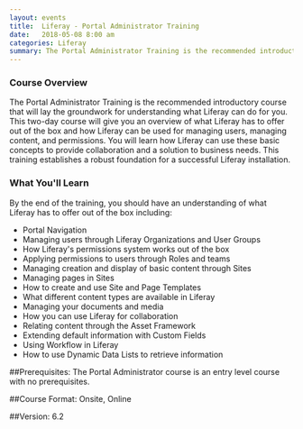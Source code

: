 ```yaml
---
layout: events
title:  Liferay - Portal Administrator Training
date:   2018-05-08 8:00 am
categories: Liferay
summary: The Portal Administrator Training is the recommended introductory course that will lay the groundwork for understanding what Liferay can do for you. This two-day course will give you an overview of what Liferay has to offer out of the box and how Liferay can be used for managing users, managing content, and permissions.
---
```


### Course Overview
The Portal Administrator Training is the recommended introductory course that will lay the groundwork for understanding what Liferay can do for you. 
This two-day course will give you an overview of what Liferay has to offer out of the box and how Liferay can be used for managing users, managing content, and permissions. 
You will learn how Liferay can use these basic concepts to provide collaboration and a solution to business needs. 
This training establishes a robust foundation for a successful Liferay installation.

### What You'll Learn
By the end of the training, you should have an understanding of what Liferay has to offer out of the box including:

* Portal Navigation
* Managing users through Liferay Organizations and User Groups
* How Liferay's permissions system works out of the box
* Applying permissions to users through Roles and teams
* Managing creation and display of basic content through Sites
* Managing pages in Sites
* How to create and use Site and Page Templates
* What different content types are available in Liferay
* Managing your documents and media
* How you can use Liferay for collaboration
* Relating content through the Asset Framework
* Extending default information with Custom Fields
* Using Workflow in Liferay
* How to use Dynamic Data Lists to retrieve information

##Prerequisites: 
The Portal Administrator course is an entry level course with no prerequisites.

##Course Format: 
Onsite, Online

##Version: 
6.2
